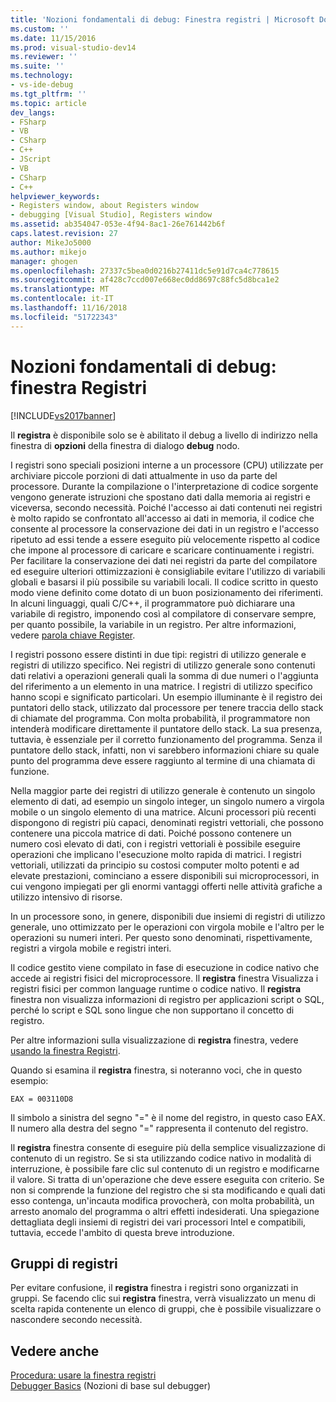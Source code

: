 ```yaml
---
title: 'Nozioni fondamentali di debug: Finestra registri | Microsoft Docs'
ms.custom: ''
ms.date: 11/15/2016
ms.prod: visual-studio-dev14
ms.reviewer: ''
ms.suite: ''
ms.technology:
- vs-ide-debug
ms.tgt_pltfrm: ''
ms.topic: article
dev_langs:
- FSharp
- VB
- CSharp
- C++
- JScript
- VB
- CSharp
- C++
helpviewer_keywords:
- Registers window, about Registers window
- debugging [Visual Studio], Registers window
ms.assetid: ab354047-053e-4f94-8ac1-26e761442b6f
caps.latest.revision: 27
author: MikeJo5000
ms.author: mikejo
manager: ghogen
ms.openlocfilehash: 27337c5bea0d0216b27411dc5e91d7ca4c778615
ms.sourcegitcommit: af428c7ccd007e668ec0dd8697c88fc5d8bca1e2
ms.translationtype: MT
ms.contentlocale: it-IT
ms.lasthandoff: 11/16/2018
ms.locfileid: "51722343"
---
```

# <a name="debugging-basics-registers-window"></a>Nozioni fondamentali di debug: finestra Registri
[!INCLUDE[vs2017banner](../includes/vs2017banner.md)]

Il **registra** è disponibile solo se è abilitato il debug a livello di indirizzo nella finestra di **opzioni** della finestra di dialogo **debug** nodo.  
  
 I registri sono speciali posizioni interne a un processore (CPU) utilizzate per archiviare piccole porzioni di dati attualmente in uso da parte del processore. Durante la compilazione o l'interpretazione di codice sorgente vengono generate istruzioni che spostano dati dalla memoria ai registri e viceversa, secondo necessità. Poiché l'accesso ai dati contenuti nei registri è molto rapido se confrontato all'accesso ai dati in memoria, il codice che consente al processore la conservazione dei dati in un registro e l'accesso ripetuto ad essi tende a essere eseguito più velocemente rispetto al codice che impone al processore di caricare e scaricare continuamente i registri.	 Per facilitare la conservazione dei dati nei registri da parte del compilatore ed eseguire ulteriori ottimizzazioni è consigliabile evitare l'utilizzo di variabili globali e basarsi il più possibile su variabili locali. Il codice scritto in questo modo viene definito come dotato di un buon posizionamento dei riferimenti. In alcuni linguaggi, quali C/C++, il programmatore può dichiarare una variabile di registro, imponendo così al compilatore di conservare sempre, per quanto possibile, la variabile in un registro. Per altre informazioni, vedere [parola chiave Register](http://msdn.microsoft.com/en-us/5b66905a-2f7f-4918-bb55-5e66d4bc50f9).  
  
 I registri possono essere distinti in due tipi: registri di utilizzo generale e registri di utilizzo specifico. Nei registri di utilizzo generale sono contenuti dati relativi a operazioni generali quali la somma di due numeri o l'aggiunta del riferimento a un elemento in una matrice. I registri di utilizzo specifico hanno scopi e significato particolari. Un esempio illuminante è il registro dei puntatori dello stack, utilizzato dal processore per tenere traccia dello stack di chiamate del programma. Con molta probabilità, il programmatore non intenderà modificare direttamente il puntatore dello stack. La sua presenza, tuttavia, è essenziale per il corretto funzionamento del programma. Senza il puntatore dello stack, infatti, non vi sarebbero informazioni chiare su quale punto del programma deve essere raggiunto al termine di una chiamata di funzione.  
  
 Nella maggior parte dei registri di utilizzo generale è contenuto un singolo elemento di dati, ad esempio un singolo integer, un singolo numero a virgola mobile o un singolo elemento di una matrice. Alcuni processori più recenti dispongono di registri più capaci, denominati registri vettoriali, che possono contenere una piccola matrice di dati. Poiché possono contenere un numero così elevato di dati, con i registri vettoriali è possibile eseguire operazioni che implicano l'esecuzione molto rapida di matrici. I registri vettoriali, utilizzati da principio su costosi computer molto potenti e ad elevate prestazioni, cominciano a essere disponibili sui microprocessori, in cui vengono impiegati per gli enormi vantaggi offerti nelle attività grafiche a utilizzo intensivo di risorse.  
  
 In un processore sono, in genere, disponibili due insiemi di registri di utilizzo generale, uno ottimizzato per le operazioni con virgola mobile e l'altro per le operazioni su numeri interi. Per questo sono denominati, rispettivamente, registri a virgola mobile e registri interi.  
  
 Il codice gestito viene compilato in fase di esecuzione in codice nativo che accede ai registri fisici del microprocessore. Il **registra** finestra Visualizza i registri fisici per common language runtime o codice nativo. Il **registra** finestra non visualizza informazioni di registro per applicazioni script o SQL, perché lo script e SQL sono lingue che non supportano il concetto di registro.  
  
 Per altre informazioni sulla visualizzazione di **registra** finestra, vedere [usando la finestra Registri](../debugger/how-to-use-the-registers-window.md).  
  
 Quando si esamina il **registra** finestra, si noteranno voci, che in questo esempio:  
  
```  
EAX = 003110D8  
```  
  
 Il simbolo a sinistra del segno "=" è il nome del registro, in questo caso EAX. Il numero alla destra del segno "=" rappresenta il contenuto del registro.  
  
 Il **registra** finestra consente di eseguire più della semplice visualizzazione di contenuto di un registro. Se si sta utilizzando codice nativo in modalità di interruzione, è possibile fare clic sul contenuto di un registro e modificarne il valore. Si tratta di un'operazione che deve essere eseguita con criterio. Se non si comprende la funzione del registro che si sta modificando e quali dati esso contenga, un'incauta modifica provocherà, con molta probabilità, un arresto anomalo del programma o altri effetti indesiderati. Una spiegazione dettagliata degli insiemi di registri dei vari processori Intel e compatibili, tuttavia, eccede l'ambito di questa breve introduzione.  
  
## <a name="register-groups"></a>Gruppi di registri  
 Per evitare confusione, il **registra** finestra i registri sono organizzati in gruppi. Se facendo clic sui **registra** finestra, verrà visualizzato un menu di scelta rapida contenente un elenco di gruppi, che è possibile visualizzare o nascondere secondo necessità.  
  
## <a name="see-also"></a>Vedere anche  
 [Procedura: usare la finestra registri](../debugger/how-to-use-the-registers-window.md)   
 [Debugger Basics](../debugger/debugger-basics.md) (Nozioni di base sul debugger)





